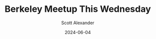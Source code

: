---
layout: podcast
title: "Berkeley Meetup This Wednesday"
author: Scott Alexander
description: https://www.astralcodexten.com/p/berkeley-meetup-this-wednesday
date: 2024-06-04
length: 214578
duration: 54
guid: berkeley-meetup-this-wednesday
---